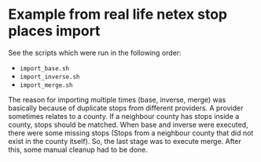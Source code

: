 # Example from real life netex stop places import

See the scripts which were run in the following order:
* `import_base.sh`
* `import_inverse.sh`
* `import_merge.sh`

The reason for importing multiple times (base, inverse, merge) was basically because of duplicate stops from different providers.
A provider sometimes relates to a county. If a neighbour county has stops inside a county, stops should be matched. When base and inverse were executed, there were some missing stops (Stops from a neighbour county that did not exist in the county itself). So, the last stage was to execute merge. After this, some manual cleanup had to be done.
